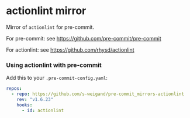 # actionlint mirror

Mirror of `actionlint` for pre-commit.

For pre-commit: see https://github.com/pre-commit/pre-commit

For actionlint: see https://github.com/rhysd/actionlint

### Using actionlint with pre-commit

Add this to your `.pre-commit-config.yaml`:

```yaml
repos:
  - repo: https://github.com/s-weigand/pre-commit_mirrors-actionlint
    rev: "v1.6.23"
    hooks:
      - id: actionlint
```
